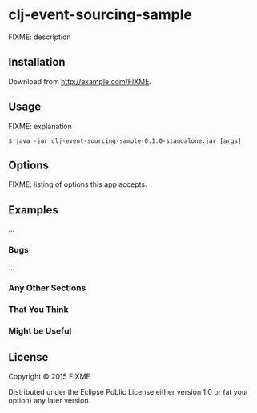 # clj-event-sourcing-sample

FIXME: description

## Installation

Download from http://example.com/FIXME.

## Usage

FIXME: explanation

    $ java -jar clj-event-sourcing-sample-0.1.0-standalone.jar [args]

## Options

FIXME: listing of options this app accepts.

## Examples

...

### Bugs

...

### Any Other Sections
### That You Think
### Might be Useful

## License

Copyright © 2015 FIXME

Distributed under the Eclipse Public License either version 1.0 or (at
your option) any later version.
